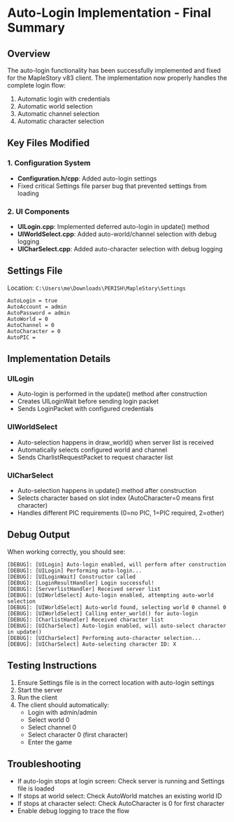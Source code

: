 # Auto-Login Implementation - Final Summary

## Overview
The auto-login functionality has been successfully implemented and fixed for the MapleStory v83 client. The implementation now properly handles the complete login flow:
1. Automatic login with credentials
2. Automatic world selection
3. Automatic channel selection
4. Automatic character selection

## Key Files Modified

### 1. Configuration System
- **Configuration.h/cpp**: Added auto-login settings
- Fixed critical Settings file parser bug that prevented settings from loading

### 2. UI Components
- **UILogin.cpp**: Implemented deferred auto-login in update() method
- **UIWorldSelect.cpp**: Added auto-world/channel selection with debug logging
- **UICharSelect.cpp**: Added auto-character selection with debug logging

## Settings File
Location: `C:\Users\me\Downloads\PERISH\MapleStory\Settings`

```
AutoLogin = true
AutoAccount = admin
AutoPassword = admin
AutoWorld = 0
AutoChannel = 0
AutoCharacter = 0
AutoPIC = 
```

## Implementation Details

### UILogin
- Auto-login is performed in the update() method after construction
- Creates UILoginWait before sending login packet
- Sends LoginPacket with configured credentials

### UIWorldSelect
- Auto-selection happens in draw_world() when server list is received
- Automatically selects configured world and channel
- Sends CharlistRequestPacket to request character list

### UICharSelect
- Auto-selection happens in update() method after construction
- Selects character based on slot index (AutoCharacter=0 means first character)
- Handles different PIC requirements (0=no PIC, 1=PIC required, 2=other)

## Debug Output
When working correctly, you should see:
```
[DEBUG]: [UILogin] Auto-login enabled, will perform after construction
[DEBUG]: [UILogin] Performing auto-login...
[DEBUG]: [UILoginWait] Constructor called
[DEBUG]: [LoginResultHandler] Login successful!
[DEBUG]: [ServerlistHandler] Received server list
[DEBUG]: [UIWorldSelect] Auto-login enabled, attempting auto-world selection
[DEBUG]: [UIWorldSelect] Auto-world found, selecting world 0 channel 0
[DEBUG]: [UIWorldSelect] Calling enter_world() for auto-login
[DEBUG]: [CharlistHandler] Received character list
[DEBUG]: [UICharSelect] Auto-login enabled, will auto-select character in update()
[DEBUG]: [UICharSelect] Performing auto-character selection...
[DEBUG]: [UICharSelect] Auto-selecting character ID: X
```

## Testing Instructions
1. Ensure Settings file is in the correct location with auto-login settings
2. Start the server
3. Run the client
4. The client should automatically:
   - Login with admin/admin
   - Select world 0
   - Select channel 0
   - Select character 0 (first character)
   - Enter the game

## Troubleshooting
- If auto-login stops at login screen: Check server is running and Settings file is loaded
- If stops at world select: Check AutoWorld matches an existing world ID
- If stops at character select: Check AutoCharacter is 0 for first character
- Enable debug logging to trace the flow